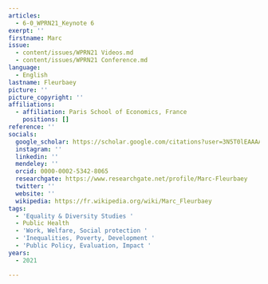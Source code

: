 ```yaml
---
articles:
  - 6-0_WPRN21_Keynote 6
exerpt: ''
firstname: Marc
issue:
  - content/issues/WPRN21 Videos.md
  - content/issues/WPRN21 Conference.md
language:
  - English
lastname: Fleurbaey
picture: ''
picture_copyright: ''
affiliations:
  - affiliation: Paris School of Economics, France
    positions: []
reference: ''
socials:
  google_scholar: https://scholar.google.com/citations?user=3N5T0lEAAAAJ&hl=fr
  instagram: ''
  linkedin: ''
  mendeley: ''
  orcid: 0000-0002-5342-8065
  researchgate: https://www.researchgate.net/profile/Marc-Fleurbaey
  twitter: ''
  website: ''
  wikipedia: https://fr.wikipedia.org/wiki/Marc_Fleurbaey
tags:
  - 'Equality & Diversity Studies '
  - Public Health
  - 'Work, Welfare, Social protection '
  - 'Inequalities, Poverty, Development '
  - 'Public Policy, Evaluation, Impact '
years:
  - 2021

---
```

